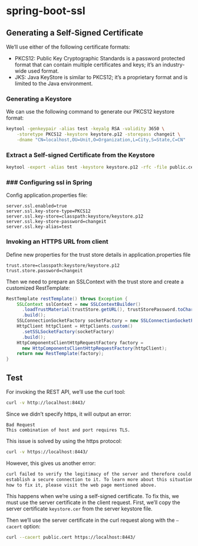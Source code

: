 # spring-boot-ssl

## Generating a Self-Signed Certificate

We’ll use either of the following certificate formats:

- PKCS12: Public Key Cryptographic Standards is a password protected format that can contain multiple certificates and keys; it’s an industry-wide used format.
- JKS: Java KeyStore is similar to PKCS12; it’s a proprietary format and is limited to the Java environment.

### Generating a Keystore

We can use the following command to generate our PKCS12 keystore format:

```bash 
keytool -genkeypair -alias test -keyalg RSA -validity 3650 \
    -storetype PKCS12 -keystore keystore.p12 -storepass changeit \
    -dname "CN=localhost,OU=Unit,O=Organization,L=City,S=State,C=CN" 
```

### Extract a Self-signed Certificate from the Keystore

```bash
keytool -export -alias test -keystore keystore.p12 -rfc -file public.cert
```

### ### Configuring ssl in Spring

Config application.properties file:

````properties
server.ssl.enabled=true
server.ssl.key-store-type=PKCS12
server.ssl.key-store=classpath:keystore/keystore.p12
server.ssl.key-store-password=changeit
server.ssl.key-alias=test
````

### Invoking an HTTPS URL from client

Define new properties for the trust store details in application.properties file

```properties
trust.store=classpath:keystore/keystore.p12
trust.store.password=changeit
```

Then we need to prepare an SSLContext with the trust store and create a customized RestTemplate:

```java
RestTemplate restTemplate() throws Exception {
    SSLContext sslContext = new SSLContextBuilder()
      .loadTrustMaterial(trustStore.getURL(), trustStorePassword.toCharArray())
      .build();
    SSLConnectionSocketFactory socketFactory = new SSLConnectionSocketFactory(sslContext);
    HttpClient httpClient = HttpClients.custom()
      .setSSLSocketFactory(socketFactory)
      .build();
    HttpComponentsClientHttpRequestFactory factory = 
      new HttpComponentsClientHttpRequestFactory(httpClient);
    return new RestTemplate(factory);
}
```


## Test

For invoking the REST API, we’ll use the curl tool:

```bash
curl -v http://localhost:8443/
```

Since we didn’t specify https, it will output an error:

```
Bad Request
This combination of host and port requires TLS.
```

This issue is solved by using the https protocol:

```bash
curl -v https://localhost:8443/
```

However, this gives us another error:

```bash
curl failed to verify the legitimacy of the server and therefore could not
establish a secure connection to it. To learn more about this situation and
how to fix it, please visit the web page mentioned above.
```

This happens when we’re using a self-signed certificate. To fix this, we must use the server certificate in the client
request. First, we’ll copy the server certificate `keystore.cer` from the server keystore file.

Then we’ll use the server certificate in the curl request along with the `–cacert` option:

```bash
curl --cacert public.cert https://localhost:8443/
```